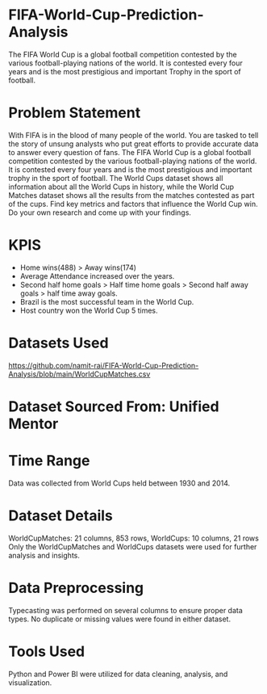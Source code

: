# FIFA-World-Cup-Prediction-Analysis

The FIFA World Cup is a global football competition contested by the various football-playing
nations of the world. It is contested every four years and is the most prestigious and important
Trophy in the sport of football.


# Problem Statement

With FIFA is in the blood of many people of the world. You are tasked to tell the story of unsung
analysts who put great efforts to provide accurate data to answer every question of fans. The
FIFA World Cup is a global football competition contested by the various football-playing
nations of the world. It is contested every four years and is the most prestigious and important
trophy in the sport of football.
The World Cups dataset shows all information about all the World Cups in history, while the
World Cup Matches dataset shows all the results from the matches contested as part of the
cups. Find key metrics and factors that influence the World Cup win. Do your own research
and come up with your findings.


# KPIS
- Home wins(488) > Away wins(174)
- Average Attendance increased over the years.
- Second half home goals > Half time home goals > Second half away goals > half time away goals.
- Brazil is the most successful team in the World Cup.
- Host country won the World Cup 5 times.

# Datasets Used
https://github.com/namit-rai/FIFA-World-Cup-Prediction-Analysis/blob/main/WorldCupMatches.csv



# Dataset Sourced From: Unified Mentor

# Time Range
Data was collected from World Cups held between 1930 and 2014.

# Dataset Details
WorldCupMatches: 21 columns, 853 rows, WorldCups: 10 columns, 21 rows
Only the WorldCupMatches and WorldCups datasets were used for further analysis and insights.

# Data Preprocessing
Typecasting was performed on several columns to ensure proper data types. 
No duplicate or missing values were found in either dataset.

# Tools Used
Python and Power BI were utilized for data cleaning, analysis, and visualization.




